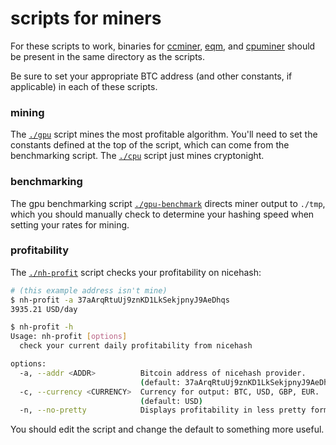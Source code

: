# scripts for miners

For these scripts to work, binaries for
[ccminer](https://github.com/tpruvot/ccminer),
[eqm](https://github.com/nicehash/nheqminer), and
[cpuminer](https://github.com/JayDDee/cpuminer-opt) should be present in the
same directory as the scripts.

Be sure to set your appropriate BTC address (and other constants, if
applicable) in each of these scripts.

### mining

The [`./gpu`](./gpu) script mines the most profitable algorithm. You'll need
to set the constants defined at the top of the script, which can come from
the benchmarking script. The [`./cpu`](./cpu) script just mines cryptonight.

### benchmarking

The gpu benchmarking script [`./gpu-benchmark`](./gpu-benchmark) directs
miner output to `./tmp`, which you should manually check to determine your
hashing speed when setting your rates for mining.

### profitability

The [`./nh-profit`](./nh-profit) script checks your profitability on
nicehash:
```sh
# (this example address isn't mine)
$ nh-profit -a 37aArqRtuUj9znKD1LkSekjpnyJ9AeDhqs
3935.21 USD/day

$ nh-profit -h
Usage: nh-profit [options]
  check your current daily profitability from nicehash

options:
  -a, --addr <ADDR>          Bitcoin address of nicehash provider.
                             (default: 37aArqRtuUj9znKD1LkSekjpnyJ9AeDhqs)
  -c, --currency <CURRENCY>  Currency for output: BTC, USD, GBP, EUR.
                             (default: USD)
  -n, --no-pretty            Displays profitability in less pretty format.
```

You should edit the script and change the default to something more useful.
